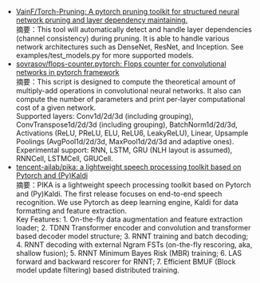 


- [VainF/Torch-Pruning: A pytorch pruning toolkit for structured neural network pruning and layer dependency maintaining.](https://github.com/VainF/Torch-Pruning)  
摘要：This tool will automatically detect and handle layer dependencies (channel consistency) during pruning. It is able to handle various network architectures such as DenseNet, ResNet, and Inception. See examples/test_models.py for more supported models.  
- [sovrasov/flops-counter.pytorch: Flops counter for convolutional networks in pytorch framework](https://github.com/sovrasov/flops-counter.pytorch)  
摘要：This script is designed to compute the theoretical amount of multiply-add operations in convolutional neural networks. It also can compute the number of parameters and print per-layer computational cost of a given network.  
Supported layers: Conv1d/2d/3d (including grouping), ConvTranspose1d/2d/3d (including grouping), BatchNorm1d/2d/3d, Activations (ReLU, PReLU, ELU, ReLU6, LeakyReLU), Linear, Upsample
Poolings (AvgPool1d/2d/3d, MaxPool1d/2d/3d and adaptive ones).  
Experimental support: RNN, LSTM, GRU (NLH layout is assumed), RNNCell, LSTMCell, GRUCell.  
- [tencent-ailab/pika: a lightweight speech processing toolkit based on Pytorch and (Py)Kaldi](https://github.com/tencent-ailab/pika)  
摘要：PIKA is a lightweight speech processing toolkit based on Pytorch and (Py)Kaldi. The first release focuses on end-to-end speech recognition. We use Pytorch as deep learning engine, Kaldi for data formatting and feature extraction.  
Key Features: 1. On-the-fly data augmentation and feature extraction loader; 2. TDNN Transformer encoder and convolution and transformer based decoder model structure; 3. RNNT training and batch decoding; 4. RNNT decoding with external Ngram FSTs (on-the-fly rescoring, aka, shallow fusion); 5. RNNT Minimum Bayes Risk (MBR) training; 6. LAS forward and backward rescorer for RNNT; 7. Efficient BMUF (Block model update filtering) based distributed training.  
